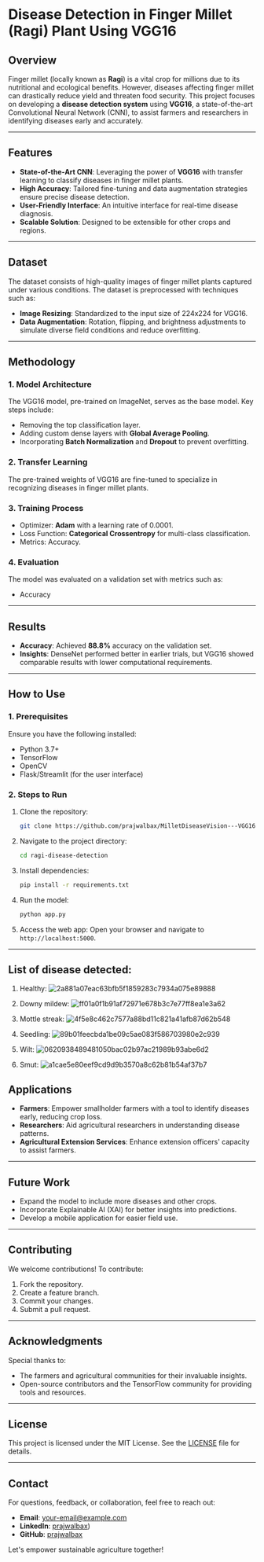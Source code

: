 # Disease Detection in Finger Millet (Ragi) Plant Using VGG16

## Overview
Finger millet (locally known as **Ragi**) is a vital crop for millions due to its nutritional and ecological benefits. However, diseases affecting finger millet can drastically reduce yield and threaten food security. This project focuses on developing a **disease detection system** using **VGG16**, a state-of-the-art Convolutional Neural Network (CNN), to assist farmers and researchers in identifying diseases early and accurately.

---

## Features
- **State-of-the-Art CNN**: Leveraging the power of **VGG16** with transfer learning to classify diseases in finger millet plants.
- **High Accuracy**: Tailored fine-tuning and data augmentation strategies ensure precise disease detection.
- **User-Friendly Interface**: An intuitive interface for real-time disease diagnosis.
- **Scalable Solution**: Designed to be extensible for other crops and regions.

---

## Dataset
The dataset consists of high-quality images of finger millet plants captured under various conditions. The dataset is preprocessed with techniques such as:
- **Image Resizing**: Standardized to the input size of 224x224 for VGG16.
- **Data Augmentation**: Rotation, flipping, and brightness adjustments to simulate diverse field conditions and reduce overfitting.

---

## Methodology
### 1. **Model Architecture**
The VGG16 model, pre-trained on ImageNet, serves as the base model. Key steps include:
- Removing the top classification layer.
- Adding custom dense layers with **Global Average Pooling**.
- Incorporating **Batch Normalization** and **Dropout** to prevent overfitting.

### 2. **Transfer Learning**
The pre-trained weights of VGG16 are fine-tuned to specialize in recognizing diseases in finger millet plants.

### 3. **Training Process**
- Optimizer: **Adam** with a learning rate of 0.0001.
- Loss Function: **Categorical Crossentropy** for multi-class classification.
- Metrics: Accuracy.

### 4. **Evaluation**
The model was evaluated on a validation set with metrics such as:
- Accuracy

---

## Results
- **Accuracy**: Achieved **88.8%** accuracy on the validation set.
- **Insights**: DenseNet performed better in earlier trials, but VGG16 showed comparable results with lower computational requirements.

---

## How to Use
### 1. **Prerequisites**
Ensure you have the following installed:
- Python 3.7+
- TensorFlow
- OpenCV
- Flask/Streamlit (for the user interface)

### 2. **Steps to Run**
1. Clone the repository:
   ```bash
   git clone https://github.com/prajwalbax/MilletDiseaseVision---VGG16-.git
   ```
2. Navigate to the project directory:
   ```bash
   cd ragi-disease-detection
   ```
3. Install dependencies:
   ```bash
   pip install -r requirements.txt
   ```
4. Run the model:
   ```bash
   python app.py
   ```
5. Access the web app:
   Open your browser and navigate to `http://localhost:5000`.

---
## List of disease detected:
1. Healthy: 
   ![2a881a07eac63bfb5f1859283c7934a075e89888](https://github.com/user-attachments/assets/46f4f627-5b8e-4d62-977d-1e1266f14937)
   
2. Downy mildew:
   ![ff01a0f1b91af72971e678b3c7e77ff8ea1e3a62](https://github.com/user-attachments/assets/e08adffa-7be6-46b8-a7dd-bd3988526ead)
   
3. Mottle streak:
![4f5e8c462c7577a88bd11c821a41afb87d62b548](https://github.com/user-attachments/assets/92f8799e-6324-4467-b258-824e9d8397bb)

4. Seedling:
![89b01feecbda1be09c5ae083f586703980e2c939](https://github.com/user-attachments/assets/35d20be6-bbcc-40d7-bb40-09e2bab1fbd3)

5. Wilt:
![0620938489481050bac02b97ac21989b93abe6d2](https://github.com/user-attachments/assets/4462c786-00da-4b4e-89bf-071e79032896)

 6. Smut:
    ![a1cae5e80eef9cd9d9b3570a8c62b81b54af37b7](https://github.com/user-attachments/assets/5017763b-4513-4a9d-9e1a-3d45126410d5)





## Applications
- **Farmers**: Empower smallholder farmers with a tool to identify diseases early, reducing crop loss.
- **Researchers**: Aid agricultural researchers in understanding disease patterns.
- **Agricultural Extension Services**: Enhance extension officers' capacity to assist farmers.

---

## Future Work
- Expand the model to include more diseases and other crops.
- Incorporate Explainable AI (XAI) for better insights into predictions.
- Develop a mobile application for easier field use.

---

## Contributing
We welcome contributions! To contribute:
1. Fork the repository.
2. Create a feature branch.
3. Commit your changes.
4. Submit a pull request.

---

## Acknowledgments
Special thanks to:
- The farmers and agricultural communities for their invaluable insights.
- Open-source contributors and the TensorFlow community for providing tools and resources.

---

## License
This project is licensed under the MIT License. See the [LICENSE](LICENSE) file for details.

---

## Contact
For questions, feedback, or collaboration, feel free to reach out:
- **Email**: your-email@example.com
- **LinkedIn**: [prajwalbax](https://www.linkedin.com/in/prajwal-bax/))
- **GitHub**: [prajwalbax](https://github.com/prajwalbax)

Let's empower sustainable agriculture together!

